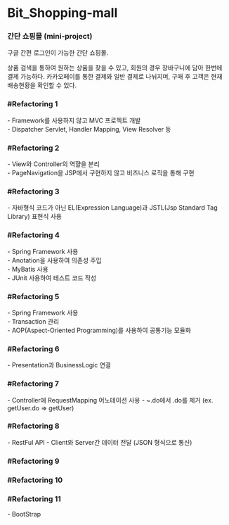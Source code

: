 # Bit_Shopping-mall
<h3>간단 쇼핑몰 (mini-project)</h3>

구글 간편 로그인이 가능한 간단 쇼핑몰.

상품 검색을 통하여 원하는 상품을 찾을 수 있고, 회원의 경우 장바구니에 담아 한번에 결제 가능하다.
카카오페이를 통한 결제와 일반 결제로 나눠지며, 구매 후 고객은 현재 배송현황을 확인할 수 있다.

<h3>#Refactoring 1</h3>
- Framework를 사용하지 않고 MVC 프로젝트 개발<br>
- Dispatcher Servlet, Handler Mapping, View Resolver 등

<h3>#Refactoring 2</h3>
- View와 Controller의 역햘을 분리<br>
- PageNavigation을 JSP에서 구현하지 않고 비즈니스 로직을 통해 구현<br>

<h3>#Refactoring 3</h3>
- 자바형식 코드가 아닌 EL(Expression Language)과 JSTL(Jsp Standard Tag Library) 표현식 사용

<h3>#Refactoring 4</h3>
- Spring Framework 사용<br>
- Anotation을 사용하여 의존성 주입<br>
- MyBatis 사용<br>
- JUnit 사용하여 테스트 코드 작성<br>

<h3>#Refactoring 5</h3>
- Spring Framework 사용<br>
- Transaction 관리<br>
- AOP(Aspect-Oriented Programming)를 사용하여 공통기능 모듈화 

<h3>#Refactoring 6</h3>
- Presentation과 BusinessLogic 연결

<h3>#Refactoring 7</h3>
- Controller에 RequestMapping 어노테이션 사용
- ~.do에서 .do를 제거 (ex. getUser.do => getUser)

<h3>#Refactoring 8</h3>
- RestFul API
- Client와 Server간 데이터 전달 (JSON 형식으로 통신)

<h3>#Refactoring 9</h3>


<h3>#Refactoring 10</h3>


<h3>#Refactoring 11</h3>
- BootStrap 





